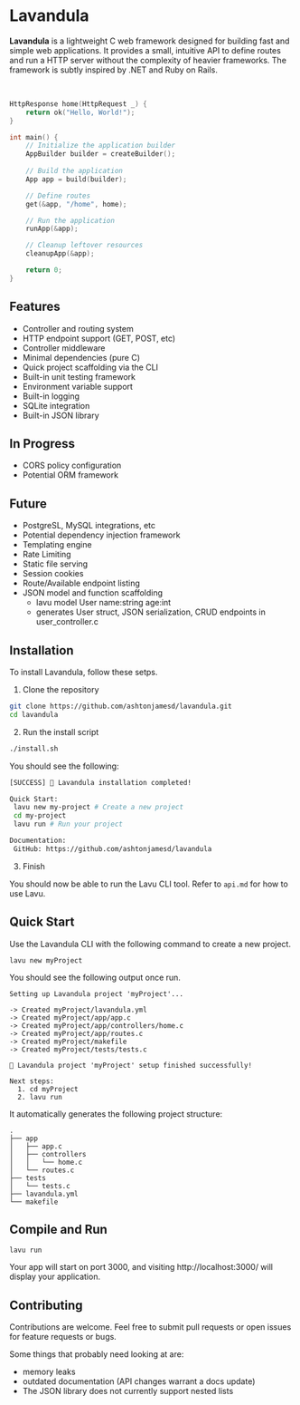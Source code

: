# Lavandula

**Lavandula** is a lightweight C web framework designed for building fast and simple web applications. It provides a small, intuitive API to define routes and run a HTTP server without the complexity of heavier frameworks. The framework is subtly inspired by .NET and Ruby on Rails.

<br/>

```c
HttpResponse home(HttpRequest _) {
    return ok("Hello, World!");
}

int main() {
    // Initialize the application builder
    AppBuilder builder = createBuilder();
    
    // Build the application
    App app = build(builder);

    // Define routes
    get(&app, "/home", home);

    // Run the application
    runApp(&app);

    // Cleanup leftover resources
    cleanupApp(&app);

    return 0;
}
```


## Features

- Controller and routing system
- HTTP endpoint support (GET, POST, etc)
- Controller middleware
- Minimal dependencies (pure C)
- Quick project scaffolding via the CLI
- Built-in unit testing framework
- Environment variable support
- Built-in logging
- SQLite integration
- Built-in JSON library

## In Progress

- CORS policy configuration
- Potential ORM framework


## Future

- PostgreSL, MySQL integrations, etc
- Potential dependency injection framework
- Templating engine
- Rate Limiting
- Static file serving
- Session cookies
- Route/Available endpoint listing
- JSON model and function scaffolding
  - lavu model User name:string age:int
  - generates User struct, JSON serialization, CRUD endpoints in user_controller.c


## Installation

To install Lavandula, follow these setps.

1. Clone the repository

```bash
git clone https://github.com/ashtonjamesd/lavandula.git
cd lavandula
```


2. Run the install script

```bash
./install.sh
```

You should see the following:

```bash
[SUCCESS] 🎉 Lavandula installation completed!

Quick Start:
 lavu new my-project # Create a new project
 cd my-project
 lavu run # Run your project

Documentation:
 GitHub: https://github.com/ashtonjamesd/lavandula
```


3. Finish

You should now be able to run the Lavu CLI tool. Refer to `api.md` for how to use Lavu.


## Quick Start

Use the Lavandula CLI with the following command to create a new project.

```
lavu new myProject
```

You should see the following output once run.

```
Setting up Lavandula project 'myProject'...

-> Created myProject/lavandula.yml
-> Created myProject/app/app.c
-> Created myProject/app/controllers/home.c
-> Created myProject/app/routes.c
-> Created myProject/makefile
-> Created myProject/tests/tests.c

🎉 Lavandula project 'myProject' setup finished successfully!

Next steps:
  1. cd myProject
  2. lavu run
```

It automatically generates the following project structure:
```
.
├── app
│   ├── app.c
│   ├── controllers
│   │   └── home.c
│   └── routes.c
├── tests
│   └── tests.c
├── lavandula.yml
└── makefile
```


## Compile and Run

```
lavu run
```

Your app will start on port 3000, and visiting http://localhost:3000/ will display your application.


## Contributing

Contributions are welcome. Feel free to submit pull requests or open issues for feature requests or bugs.

Some things that probably need looking at are:
- memory leaks
- outdated documentation (API changes warrant a docs update)
- The JSON library does not currently support nested lists